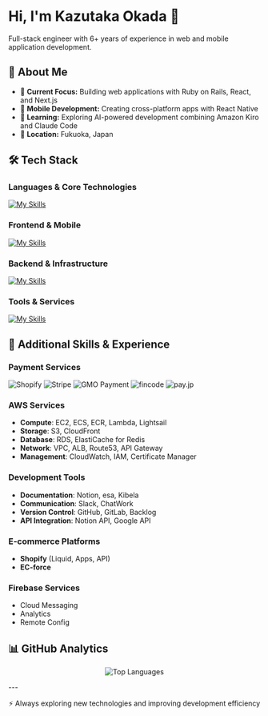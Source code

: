 # Hi, I'm Kazutaka Okada 👋

Full-stack engineer with 6+ years of experience in web and mobile application development.

## 🎯 About Me

- 🔧 **Current Focus:** Building web applications with Ruby on Rails, React, and Next.js
- 📱 **Mobile Development:** Creating cross-platform apps with React Native
- 🤖 **Learning:** Exploring AI-powered development combining Amazon Kiro and Claude Code
- 📍 **Location:** Fukuoka, Japan

## 🛠️ Tech Stack

### Languages & Core Technologies
[![My Skills](https://skillicons.dev/icons?i=ruby,rails,ts,js,html,css)](https://skillicons.dev)

### Frontend & Mobile
[![My Skills](https://skillicons.dev/icons?i=react,redux,nextjs,remix,jquery,gatsby)](https://skillicons.dev)

### Backend & Infrastructure
[![My Skills](https://skillicons.dev/icons?i=aws,docker,terraform,firebase,mysql,redis)](https://skillicons.dev)

### Tools & Services
[![My Skills](https://skillicons.dev/icons?i=git,github,gitlab,wordpress,notion)](https://skillicons.dev)

## 💼 Additional Skills & Experience

### Payment Services
![Shopify](https://img.shields.io/badge/Shopify-7AB55C?style=for-the-badge&logo=shopify&logoColor=white)
![Stripe](https://img.shields.io/badge/Stripe-008CDD?style=for-the-badge&logo=stripe&logoColor=white)
![GMO Payment](https://img.shields.io/badge/GMO_Payment-FF6B6B?style=for-the-badge&logoColor=white)
![fincode](https://img.shields.io/badge/fincode-4A90E2?style=for-the-badge&logoColor=white)
![pay.jp](https://img.shields.io/badge/pay.jp-00B9FF?style=for-the-badge&logoColor=white)

### AWS Services
- **Compute**: EC2, ECS, ECR, Lambda, Lightsail
- **Storage**: S3, CloudFront
- **Database**: RDS, ElastiCache for Redis
- **Network**: VPC, ALB, Route53, API Gateway
- **Management**: CloudWatch, IAM, Certificate Manager

### Development Tools
- **Documentation**: Notion, esa, Kibela
- **Communication**: Slack, ChatWork
- **Version Control**: GitHub, GitLab, Backlog
- **API Integration**: Notion API, Google API

### E-commerce Platforms
- **Shopify** (Liquid, Apps, API)
- **EC-force**

### Firebase Services
- Cloud Messaging
- Analytics
- Remote Config

## 📊 GitHub Analytics

<div align="center">

  ![Top Languages](https://github-readme-stats.vercel.app/api/top-langs/?username=kuronomagi&layout=compact&theme=radical)

</div>
---

<div align="center">

  ⚡ Always exploring new technologies and improving development efficiency

</div>
